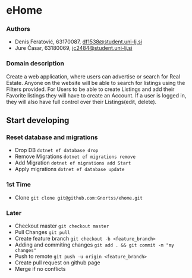 # eHome

### Authors
 - Denis Feratović, 63170087, df1538@student.uni-lj.si
 - Jure Časar, 63180069, jc2484@student.uni-lj.si

### Domain description
Create a web application, where users can advertise or search for Real Estate.
Anyone on the website will be able to search for listings using the Filters provided.
For Users to be able to create Listings and add their Favorite listings they will have to
create an Account. If a user is logged in, they will also have full control over their Listings(edit, delete). 

## Start developing

### Reset database and migrations
 - Drop DB ```dotnet ef database drop```
 - Remove Migrations ```dotnet ef migrations remove```
 - Add Migration ```dotnet ef migrations add Start```
 - Apply migrations ```dotnet ef database update```

### 1st Time
 - Clone ```git clone git@github.com:Gnortss/ehome.git```
### Later
 - Checkout master ```git checkout master```
 - Pull Changes ```git pull```
 - Create feature branch ```git checkout -b <feature_branch>```
 - Adding and commiting changes ```git add . && git commit -m "my changes"```
 - Push to remote ```git push -u origin <feature_branch>```
 - Create pull request on github page
 - Merge if no conflicts